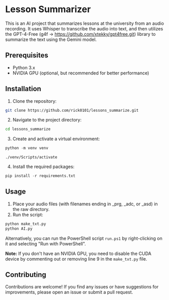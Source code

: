 # Lesson Summarizer

This is an AI project that summarizes lessons at the university from an audio recording. It uses Whisper to transcribe the audio into text, and then utilizes the GPT-4-Free (g4f -> https://github.com/xtekky/gpt4free.git) library to summarize the text using the Gemini model.

## Prerequisites

- Python 3.x
- NVIDIA GPU (optional, but recommended for better performance)

## Installation

1. Clone the repository:

```bash
git clone https://github.com/rick0101/lessons_summarize.git
```

2. Navigate to the project directory:

``` bash
cd lessons_summarize
```

3. Create and activate a virtual environment:

``` python
python -m venv venv
```
```
./venv/Scripts/activate
```

4. Install the required packages:

``` python
pip install -r requirements.txt
```

## Usage

1. Place your audio files (with filenames ending in _prg, _adc, or _asd) in the raw directory.
2. Run the script:

``` bash
python make_txt.py
python AI.py
```

Alternatively, you can run the PowerShell script `run.ps1` by right-clicking on it and selecting "Run with PowerShell".

**Note:** If you don't have an NVIDIA GPU, you need to disable the CUDA device by commenting out or removing line 9 in the `make_txt.py` file.

## Contributing
Contributions are welcome! If you find any issues or have suggestions for improvements, please open an issue or submit a pull request.
